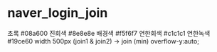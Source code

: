 # naver_login_join
초록 #08a600
진회색 #8e8e8e
배경색 #f5f6f7
연한회색 #c1c1c1
연한녹색 #19ce60
width 500px (join1 & join2)
-> join (min) overflow-y:auto;
